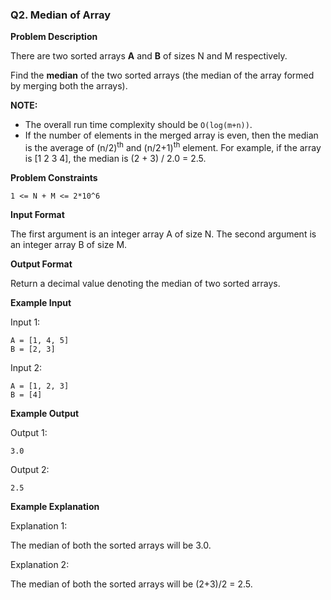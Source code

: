### Q2. Median of Array

**Problem Description**

There are two sorted arrays **A** and **B** of sizes N and M respectively.

Find the **median** of the two sorted arrays (the median of the array formed by merging both the arrays).

**NOTE:**
- The overall run time complexity should be `O(log(m+n))`.
- If the number of elements in the merged array is even, then the median is the average of (n/2)<sup>th</sup> and (n/2+1)<sup>th</sup> element. For example, if the array is [1 2 3 4], the median is (2 + 3) / 2.0 = 2.5.

**Problem Constraints**

```
1 <= N + M <= 2*10^6
```

**Input Format**

The first argument is an integer array A of size N.
The second argument is an integer array B of size M.

**Output Format**

Return a decimal value denoting the median of two sorted arrays.

**Example Input**

Input 1:

```
A = [1, 4, 5]
B = [2, 3]
```

Input 2:

```
A = [1, 2, 3]
B = [4]
```

**Example Output**

Output 1:

```
3.0
```

Output 2:

```
2.5
```

**Example Explanation**

Explanation 1:

The median of both the sorted arrays will be 3.0.

Explanation 2:

The median of both the sorted arrays will be (2+3)/2 = 2.5.